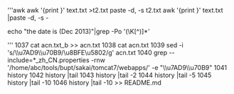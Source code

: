 
'''awk
awk '{print  }' text.txt >t2.txt
paste -d, -s t2.txt 
awk '{print  }' text.txt |paste -d, -s - 


echo "the date is (Dec 2013)"|grep -Po '\(\K[^)]*'

''' 1037  cat acn.txt_b >> acn.txt
 1038  cat acn.txt
 1039  sed -i 's/\\\u7AD9\\\u70B9/\\u8BFE\\u5802/g' acn.txt
 1040   grep --include=\*_zh_CN.properties -rnw '/home/abc/tools/bupt/sakai/tomcat7/webapps/' -e "\\\u7AD9\\\u70B9"
 1041  history 
 1042  history |tail
 1043  history |tail -2
 1044  history |tail -5
 1045  history |tail -10
 1046  history |tail -10 >> README.md 
